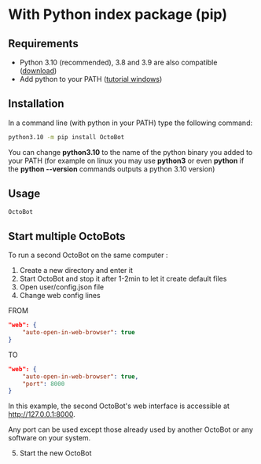 With Python index package (pip)
===============================

Requirements
------------

-   Python 3.10 (recommended), 3.8 and 3.9 are also compatible ([download](https://www.python.org/downloads/))
-   Add python to your PATH ([tutorial windows](https://superuser.com/questions/143119/how-do-i-add-python-to-the-windows-path))

Installation
------------

In a command line (with python in your PATH) type the following command:

``` bash
python3.10 -m pip install OctoBot
```

You can change **python3.10** to the name of the python binary you added to your PATH (for example on linux you may use **python3** or even **python** if the **python --version** commands outputs a python 3.10 version)

Usage
-----

``` bash
OctoBot
```

Start multiple OctoBots
-----------------------

To run a second OctoBot on the same computer :

1.  Create a new directory and enter it
2.  Start OctoBot and stop it after 1-2min to let it create default files
3.  Open user/config.json file
4.  Change web config lines

FROM

``` json
"web": {
    "auto-open-in-web-browser": true
}
```

TO

``` json
"web": {
    "auto-open-in-web-browser": true,
    "port": 8000
}
```

In this example, the second OctoBot's web interface is accessible at <http://127.0.0.1:8000>.

Any port can be used except those already used by another OctoBot or any software on your system.

5.  Start the new OctoBot

